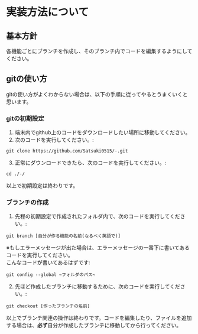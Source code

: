 # 実装方法について

## 基本方針
各機能ごとにブランチを作成し、そのブランチ内でコードを編集するようにしてください。

## gitの使い方
gitの使い方がよくわからない場合は、以下の手順に従ってやるとうまくいくと思います。
### gitの初期設定
1. 端末内でgithub上のコードをダウンロードしたい場所に移動してください。
2. 次のコードを実行してください。: 
```
git clone https://github.com/Satsuki0515/-.git
```
3. 正常にダウンロードできたら、次のコードを実行してください。:
```
cd ./-/
```
以上で初期設定は終わりです。

### ブランチの作成
1. 先程の初期設定で作成されたフォルダ内で、次のコードを実行してください。: 
```
git branch [自分が作る機能の名前(なるべく英語で)]
```
※もしエラーメッセージが出た場合は、エラーメッセージの一番下に書いてあるコードを実行してください。  
こんなコードが書いてあるはずです:
```
git config --global ~フォルダのパス~
```
2. 先ほど作成したブランチに移動するために、次のコードを実行してください。:
```
git checkout [作ったブランチの名前]
```
以上でブランチ関連の操作は終わりです。コードを編集したり、ファイルを追加する場合は、**必ず**自分が作成したブランチに移動してから行ってください。
